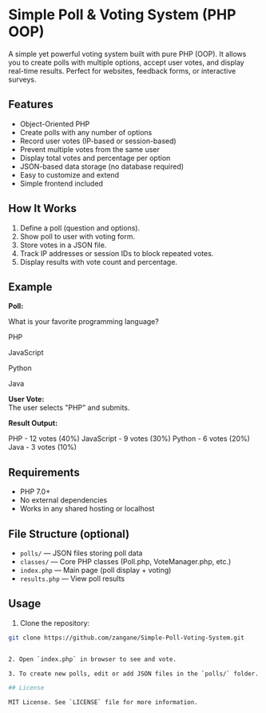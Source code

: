 # Simple Poll & Voting System (PHP OOP)

A simple yet powerful voting system built with pure PHP (OOP). It allows you to create polls with multiple options, accept user votes, and display real-time results. Perfect for websites, feedback forms, or interactive surveys.

## Features

- Object-Oriented PHP
- Create polls with any number of options
- Record user votes (IP-based or session-based)
- Prevent multiple votes from the same user
- Display total votes and percentage per option
- JSON-based data storage (no database required)
- Easy to customize and extend
- Simple frontend included

## How It Works

1. Define a poll (question and options).
2. Show poll to user with voting form.
3. Store votes in a JSON file.
4. Track IP addresses or session IDs to block repeated votes.
5. Display results with vote count and percentage.

## Example

**Poll:**

What is your favorite programming language?

PHP

JavaScript

Python

Java


**User Vote:**  
The user selects "PHP" and submits.

**Result Output:**

PHP - 12 votes (40%)
JavaScript - 9 votes (30%)
Python - 6 votes (20%)
Java - 3 votes (10%)



## Requirements

- PHP 7.0+
- No external dependencies
- Works in any shared hosting or localhost

## File Structure (optional)

- `polls/` — JSON files storing poll data
- `classes/` — Core PHP classes (Poll.php, VoteManager.php, etc.)
- `index.php` — Main page (poll display + voting)
- `results.php` — View poll results

## Usage

1. Clone the repository:

```bash
git clone https://github.com/zangane/Simple-Poll-Voting-System.git


2. Open `index.php` in browser to see and vote.

3. To create new polls, edit or add JSON files in the `polls/` folder.

## License

MIT License. See `LICENSE` file for more information.


